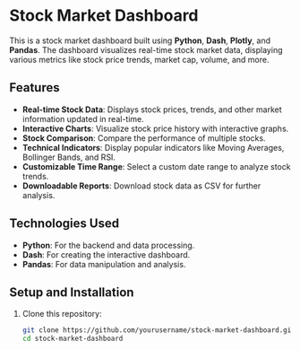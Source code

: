 # Stock Market Dashboard

This is a stock market dashboard built using **Python**, **Dash**, **Plotly**, and **Pandas**. The dashboard visualizes real-time stock market data, displaying various metrics like stock price trends, market cap, volume, and more.

## Features

- **Real-time Stock Data**: Displays stock prices, trends, and other market information updated in real-time.
- **Interactive Charts**: Visualize stock price history with interactive graphs.
- **Stock Comparison**: Compare the performance of multiple stocks.
- **Technical Indicators**: Display popular indicators like Moving Averages, Bollinger Bands, and RSI.
- **Customizable Time Range**: Select a custom date range to analyze stock trends.
- **Downloadable Reports**: Download stock data as CSV for further analysis.

## Technologies Used

- **Python**: For the backend and data processing.
- **Dash**: For creating the interactive dashboard.
- **Pandas**: For data manipulation and analysis.
  

## Setup and Installation

1. Clone this repository:

   ```bash
   git clone https://github.com/yourusername/stock-market-dashboard.git
   cd stock-market-dashboard
